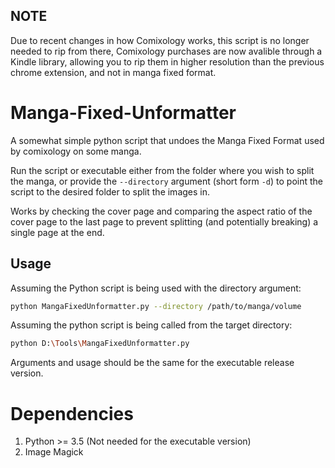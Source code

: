 ## NOTE ##
Due to recent changes in how Comixology works, this script is no longer needed to rip from there, Comixology purchases are now avalible through a Kindle library, allowing you to rip them in higher resolution than the previous chrome extension, and not in manga fixed format.

# Manga-Fixed-Unformatter
A somewhat simple python script that undoes the Manga Fixed Format used by comixology on some manga.

Run the script or executable either from the folder where you wish to split the manga, or
provide the `--directory` argument (short form `-d`) to point the script to the desired
folder to split the images in.

Works by checking the cover page and comparing the aspect ratio of the cover page to the last page
to prevent splitting (and potentially breaking) a single page at the end.

## Usage ##
Assuming the Python script is being used with the directory argument:
```bash
python MangaFixedUnformatter.py --directory /path/to/manga/volume
```
Assuming the python script is being called from the target directory:
```bash
python D:\Tools\MangaFixedUnformatter.py
```
Arguments and usage should be the same for the executable release version.

# Dependencies
1. Python >= 3.5 (Not needed for the executable version)
2. Image Magick
